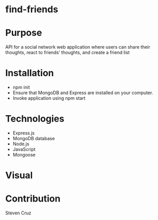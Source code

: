 # find-friends

# Purpose 
API for a social network web application where users can share their thoughts, react to friends’ thoughts, and create a friend list

# Installation
* npm init
* Ensure that MongoDB and Express are installed on your computer.
* Invoke application using npm start

# Technologies
*  Express.js
*  MongoDB database
*  Node.js
*  JavaScript
*  Mongoose

# Visual

# Contribution
Steven Cruz
